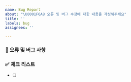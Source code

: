 ```yaml
---
name: Bug Report
about: "\U0001F6A8 오류 및 버그 수정에 대한 내용을 작성해주세요"
title: ''
labels: bug
assignees: ''

---
```


### 🚨 오류 및 버그 사항
<!-- 에러 및 버그에 대한 내용을 간략하게 기술합니다 -->

### ✅ 체크 리스트

<!-- 체크 리스트 타입으로 할 일을 분류합니다 -->

- [ ]
